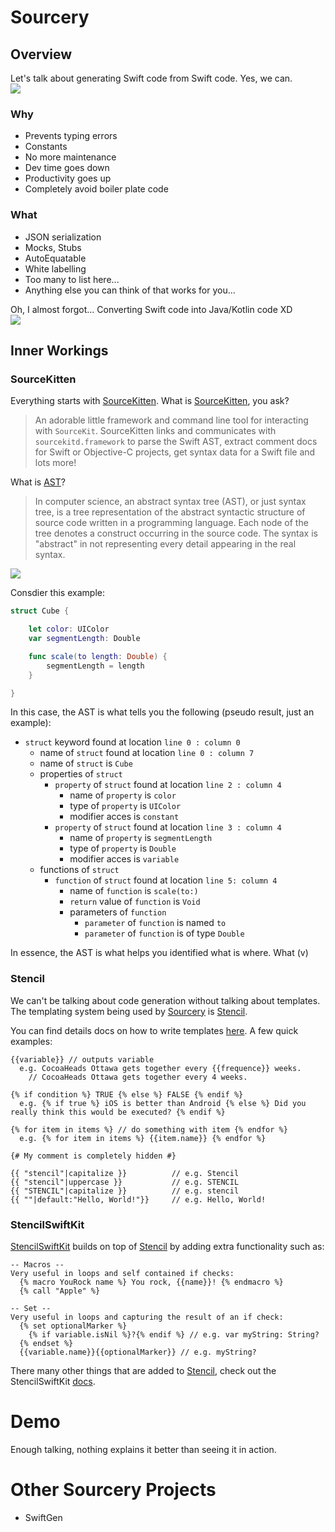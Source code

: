 # Sourcery

## Overview

Let's talk about generating Swift code from Swift code. Yes, we can.  
![](https://encrypted-tbn0.gstatic.com/images?q=tbn:ANd9GcRPJzc7eFrCUZk8NaVDxR6LIJ8ht-_BuJf-KJeEcqB8sDfWhCfA)

### Why

  - Prevents typing errors
  - Constants
  - No more maintenance
  - Dev time goes down
  - Productivity goes up
  - Completely avoid boiler plate code

### What

  - JSON serialization
  - Mocks, Stubs
  - AutoEquatable
  - White labelling
  - Too many to list here...
  - Anything else you can think of that works for you...

Oh, I almost forgot... Converting Swift code into Java/Kotlin code XD  
![](http://troll-face.org/troll.jpg)

## Inner Workings

### SourceKitten

Everything starts with [SourceKitten](https://github.com/jpsim/SourceKitten). What is [SourceKitten](https://github.com/jpsim/SourceKitten), you ask?

> An adorable little framework and command line tool for interacting with `SourceKit`.
> SourceKitten links and communicates with `sourcekitd.framework` to parse the Swift AST, extract comment docs for Swift or Objective-C projects, get syntax data for a Swift file and lots more!

What is [AST](https://en.wikipedia.org/wiki/Abstract_syntax_tree)?

> In computer science, an abstract syntax tree (AST), or just syntax tree, is a tree representation of the abstract syntactic structure of source code written in a programming language. Each node of the tree denotes a construct occurring in the source code. The syntax is "abstract" in not representing every detail appearing in the real syntax. 

![](http://www.eclipse.org/articles/Article-JavaCodeManipulation_AST/images/java-model-overview.png)

Consdier this example:

```swift
struct Cube {

    let color: UIColor
    var segmentLength: Double

    func scale(to length: Double) {
        segmentLength = length
    }

}
```

In this case, the AST is what tells you the following (pseudo result, just an example):

- `struct` keyword found at location `line 0 : column 0`
  - name of `struct` found at location `line 0 : column 7`
  - name of `struct` is `Cube`
  - properties of `struct`
    - `property` of `struct` found at location `line 2 : column 4`
      - name of `property` is `color`
      - type of `property` is `UIColor`
      - modifier acces is `constant`
    - `property` of `struct` found at location `line 3 : column 4`
      - name of `property` is `segmentLength`
      - type of `property` is `Double`
      - modifier acces is `variable`
  - functions of `struct`
    - `function` of `struct` found at location `line 5: column 4`
      - name of `function` is `scale(to:)`
      - `return` value of `function` is `Void`
      - parameters of `function`
        - `parameter` of `function` is named `to`
        - `parameter` of `function` is of type `Double`

In essence, the AST is what helps you identified what is where. What (v)

### Stencil

We can't be talking about code generation without talking about templates. The templating system being used by [Sourcery](https://github.com/krzysztofzablocki/Sourcery) is [Stencil](https://github.com/kylef/Stencil).

You can find details docs on how to write templates [here](http://stencil.fuller.li/en/latest/). A few quick examples:

```stencil
{{variable}} // outputs variable
  e.g. CocoaHeads Ottawa gets together every {{frequence}} weeks.
    // CocoaHeads Ottawa gets together every 4 weeks.

{% if condition %} TRUE {% else %} FALSE {% endif %}
  e.g. {% if true %} iOS is better than Android {% else %} Did you really think this would be executed? {% endif %}

{% for item in items %} // do something with item {% endfor %}
  e.g. {% for item in items %} {{item.name}} {% endfor %}

{# My comment is completely hidden #}

{{ "stencil"|capitalize }}          // e.g. Stencil
{{ "stencil"|uppercase }}           // e.g. STENCIL
{{ "STENCIL"|capitalize }}          // e.g. stencil
{{ ""|default:"Hello, World!"}}     // e.g. Hello, World!
```

### StencilSwiftKit

[StencilSwiftKit](https://github.com/SwiftGen/StencilSwiftKit) builds on top of [Stencil](https://github.com/kylef/Stencil) by adding extra functionality such as:

```stencil
-- Macros --
Very useful in loops and self contained if checks:
  {% macro YouRock name %} You rock, {{name}}! {% endmacro %}
  {% call "Apple" %}

-- Set --
Very useful in loops and capturing the result of an if check:
  {% set optionalMarker %}
    {% if variable.isNil %}?{% endif %} // e.g. var myString: String?
  {% endset %}
  {{variable.name}}{{optionalMarker}} // e.g. myString?
```

There many other things that are added to [Stencil](https://github.com/kylef/Stencil), check out the StencilSwiftKit [docs](https://github.com/SwiftGen/StencilSwiftKit/tree/master/Documentation).

# Demo

Enough talking, nothing explains it better than seeing it in action.

# Other Sourcery Projects

- SwiftGen
